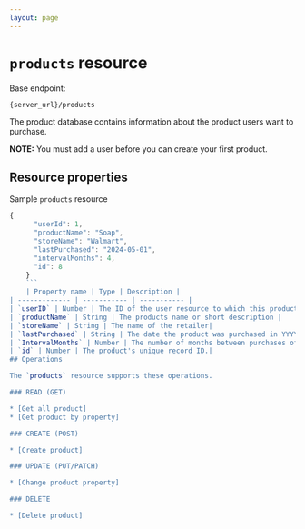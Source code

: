 ```yaml
---
layout: page
---
```

# `products` resource

Base endpoint:

```shell
{server_url}/products
```

The product database contains information about the product users want to purchase.

**NOTE:** You must add a user before you can create your first product.

## Resource properties

Sample `products` resource

```js
{
      "userId": 1,
      "productName": "Soap",
      "storeName": "Walmart",
      "lastPurchased": "2024-05-01",
      "intervalMonths": 4,
      "id": 8
    }
    ```
    | Property name | Type | Description |
| ------------- | ----------- | ----------- |
| `userID` | Number | The ID of the user resource to which this product is assigned |
| `productName` | String | The products name or short description |
| `storeName` | String | The name of the retailer|
| `lastPurchased` | String | The date the product was purchased in YYYY-MM-DD format|
| `IntervalMonths` | Number | The number of months between purchases of this product.|
| `id` | Number | The product's unique record ID.|
## Operations

The `products` resource supports these operations.

### READ (GET)

* [Get all product]
* [Get product by property]

### CREATE (POST)

* [Create product]

### UPDATE (PUT/PATCH)

* [Change product property]

### DELETE

* [Delete product]
